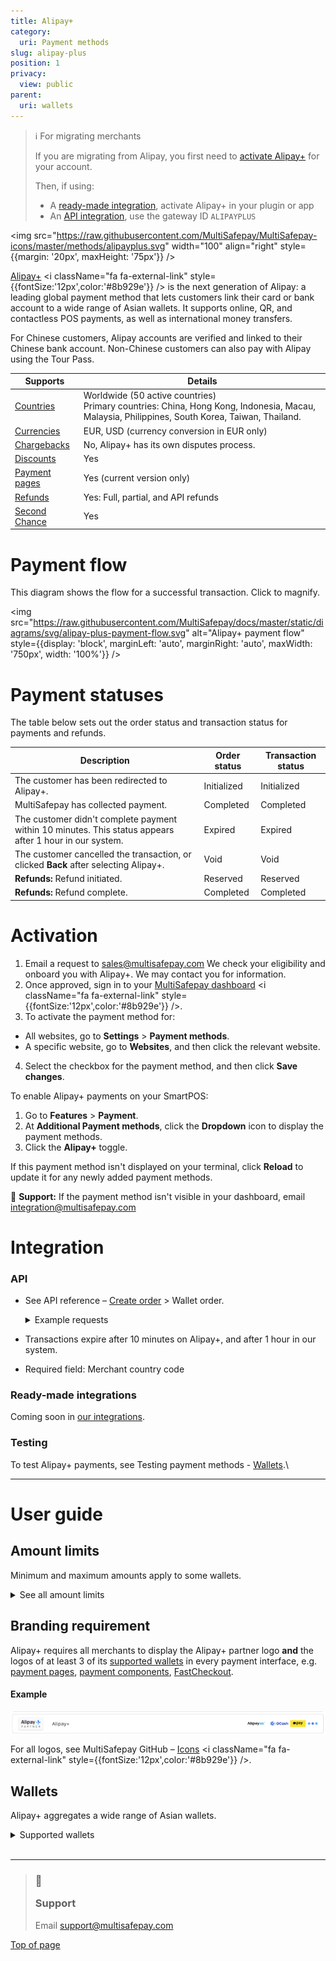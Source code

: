 ```yaml
---
title: Alipay+
category:
  uri: Payment methods
slug: alipay-plus
position: 1
privacy:
  view: public
parent:
  uri: wallets
---
```

> ℹ️ For migrating merchants
>
> If you are migrating from Alipay, you first need to [activate Alipay+](/docs/alipay-plus#activation) for your account.
>
> Then, if using:
>
> * A [ready-made integration](/docs/our-integrations/), activate Alipay+ in your plugin or app
> * An [API integration](/docs/api-integration), use the gateway ID `ALIPAYPLUS`

<img src="https://raw.githubusercontent.com/MultiSafepay/MultiSafepay-icons/master/methods/alipayplus.svg" width="100" align="right" style={{margin: '20px', maxHeight: '75px'}} />

<a href="https://www.alipayplus.com/" target="_blank">Alipay+</a> <i className="fa fa-external-link" style={{fontSize:'12px',color:'#8b929e'}} /> is the next generation of Alipay: a leading global payment method that lets customers link their card or bank account to a wide range of Asian wallets. It supports online, QR, and contactless <Glossary>POS</Glossary> payments, as well as international money transfers.

For Chinese customers, Alipay accounts are verified and linked to their Chinese bank account. Non-Chinese customers can also pay with Alipay using the Tour Pass.

| Supports                                                      | Details                                                                                                                                             |
| ------------------------------------------------------------- | --------------------------------------------------------------------------------------------------------------------------------------------------- |
| [Countries](/docs/payment-methods#payment-methods-by-country) | Worldwide (50 active countries) <br /> Primary countries: China, Hong Kong, Indonesia, Macau, Malaysia, Philippines, South Korea, Taiwan, Thailand. |
| [Currencies](/docs/currencies/)                               | EUR, USD (currency conversion in EUR only)                                                                                                          |
| [Chargebacks](/docs/chargebacks/)                             | No, Alipay+ has its own disputes process.                                                                                                           |
| [Discounts](/docs/discounts/)                                 | Yes                                                                                                                                                 |
| [Payment pages](/docs/payment-pages/)                         | Yes (current version only)                                                                                                                          |
| [Refunds](/docs/refund-payments/)                             | Yes: Full, partial, and API refunds                                                                                                                 |
| [Second Chance](/docs/second-chance/)                         | Yes                                                                                                                                                 |

# Payment flow

This diagram shows the flow for a successful transaction. Click to magnify.

<img src="https://raw.githubusercontent.com/MultiSafepay/docs/master/static/diagrams/svg/alipay-plus-payment-flow.svg" alt="Alipay+ payment flow" style={{display: 'block', marginLeft: 'auto', marginRight: 'auto', maxWidth: '750px', width: '100%'}} />

# Payment statuses

The table below sets out the <Glossary>order status</Glossary> and <Glossary>transaction status</Glossary> for payments and refunds.

| Description                                                                                             | Order status | Transaction status |
| ------------------------------------------------------------------------------------------------------- | ------------ | ------------------ |
| The customer has been redirected to Alipay+.                                                            | Initialized  | Initialized        |
| MultiSafepay has collected payment.                                                                     | Completed    | Completed          |
| The customer didn't complete payment within 10 minutes. This status appears after 1 hour in our system. | Expired      | Expired            |
| The customer cancelled the transaction, or clicked **Back** after selecting Alipay+.                    | Void         | Void               |
| **Refunds:** Refund initiated.                                                                          | Reserved     | Reserved           |
| **Refunds:** Refund complete.                                                                           | Completed    | Completed          |

# Activation

1. Email a request to [sales@multisafepay.com](mailto:sales@multisafepay.com)
   We check your eligibility and onboard you with Alipay+. We may contact you for information.
2. Once approved, sign in to your <a href="https://merchant.multisafepay.com" target="_blank">MultiSafepay dashboard</a> <i className="fa fa-external-link" style={{fontSize:'12px',color:'#8b929e'}} />.
3. To activate the payment method for:

* All websites, go to **Settings** > **Payment methods**.
* A specific website, go to **Websites**, and then click the relevant website.

4. Select the checkbox for the payment method, and then click **Save changes**.

To enable Alipay+ payments on your SmartPOS:

1. Go to **Features** > **Payment**.
2. At **Additional Payment methods**, click the **Dropdown** icon to display the payment methods.
3. Click the **Alipay+** toggle.

If this payment method isn't displayed on your terminal, click **Reload** to update it for any newly added payment methods.

💬  **Support:** If the payment method isn't visible in your dashboard, email [integration@multisafepay.com](mailto:integration@multisafepay.com)

# Integration

### API

* See API reference – [Create order](/reference/createorder/) > Wallet order.

  <details id="example-requests">
    <summary>Example requests</summary>

    <br />

    For example requests, on the [Create order](/reference/createorder/) page, in the black sandbox, see **Examples** > **Alipay(+) direct/redirect**.\
    Set `gateway` to `ALIPAYPLUS`, and `type` to `direct` or `redirect`.

    <div style={{textAlign: 'center'}}>
      <img src="https://raw.githubusercontent.com/MultiSafepay/docs/refs/heads/master/static/gifs/sandbox-test.gif" alt="MultiSafepay Sandbox Test Process GIF" style={{width: '40%', height: 'auto'}} />
    </div>
  </details>

* Transactions expire after 10 minutes on Alipay+, and after 1 hour in our system.

* Required field: Merchant country code

### Ready-made integrations

Coming soon in [our integrations](/docs/our-integrations/).

### Testing

To test Alipay+ payments, see Testing payment methods - [Wallets](/docs/testing#wallets).\ <br />

***

# User guide

## Amount limits

Minimum and maximum amounts apply to some wallets.

<details id="amount-limits">
  <summary>See all amount limits</summary>

  <br />

  | Wallet    | Currency                | Minimum | Maximum       |
  | --------- | ----------------------- | ------- | ------------- |
  | AlipayHK  | Hong Kong dollar (HKD)  | 0.10    | HKD 9,999,999 |
  | Dana      | Indonesian rupiah (IDR) | 300     | 20,000,000    |
  | GCash     | Philippine peso (PHP)   | 1       | PHP 100,000   |
  | KakaoPay  | South Korean won (KRW)  | 50      | 2,000,000     |
  | TnGD      | Malaysian ringgit (MYR) | 0.10    | 9,999,999     |
  | TrueMoney | Thai baht (THB)         | 1       | -             |
</details>

## Branding requirement

Alipay+ requires all merchants to display the Alipay+ partner logo **and** the logos of at least 3 of its [supported wallets](#wallets) in every payment interface, e.g. [payment pages](/docs/payment-pages/), [payment components](/docs/payment-components/), [FastCheckout](/docs/fastcheckout/).

#### Example

<img src="https://raw.githubusercontent.com/MultiSafepay/docs/master/static/img/Alipay+Logos.png" align="center" />

For all logos, see MultiSafepay GitHub – <a href="https://github.com/MultiSafepay/MultiSafepay-icons" target="_blank">Icons</a> <i className="fa fa-external-link" style={{fontSize:'12px',color:'#8b929e'}} />.

## Wallets

Alipay+ aggregates a wide range of Asian wallets.

<details id="supported-wallets">
  <summary>Supported wallets</summary>

  <br />

  * Alipay China and AlipayHK
  * Boost
  * BPI
  * Dana
  * Ezlink
  * KakaoPay
  * RLP
  * Touch 'n Go
  * Truemoney GCash
</details>

<br />

***

<blockquote className="callout callout_info">
  <h3 className="callout-heading false">
    <span className="callout-icon">💬</span>
    <p>Support</p>
  </h3>

  <p>Email <a href="mailto:support@multisafepay.com">support@multisafepay.com</a></p>
</blockquote>

[Top of page](#)
